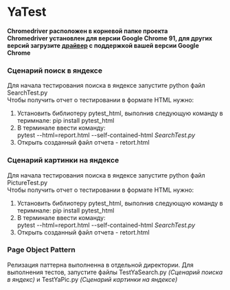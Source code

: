 # YaTest

**Chromedriver расположен в корневой папке проекта**  
**Chromedriver установлен для версии Google Chrome 91, для других версий загрузите [драйвер](https://chromedriver.chromium.org/downloads) с поддержкой вашей версии Google Chrome**


### Сценарий поиск в яндексе
Для начала тестирования поиска в яндексе запустите python файл SearchTest.py  
Чтобы получить отчет о тестировании в формате HTML нужно:  
1.  Установить библиотеру pytest_html, выполнив следующую команду в теримнале: pip install pytest_html
2.  В терминале ввести команду:  
  pytest --html=report.html --self-contained-html *SearchTest.py*  
4.  Открыть созданный файл отчета - retort.html


### Сценарий картинки на яндексе
Для начала тестирования поиска в яндексе запустите python файл PictureTest.py  
Чтобы получить отчет о тестировании в формате HTML нужно:  
1.  Установить библиотеру pytest_html, выполнив следующую команду в теримнале: pip install pytest_html
2.  В терминале ввести команду:  
  pytest --html=report.html --self-contained-html *SearchTest.py*  
4.  Открыть созданный файл отчета - retort.html


### Page Object Pattern  
Релизация паттерна выполненна в отдельной директории. Для выполнения тестов, запустите файлы TestYaSearch.py *(Сценарий поиска в яндекс)* и TestYaPic.py *(Сценарий картинки на яндексе)*
